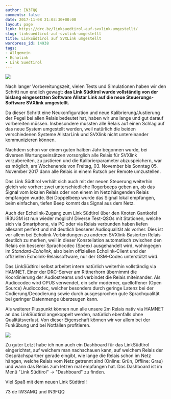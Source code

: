 ```yaml
---
author: IN3FQQ
comments: false
date: 2017-11-08 21:03:30+00:00
layout: page
link: https://drc.bz/linksuedtirol-auf-svxlink-umgestellt/
slug: linksuedtirol-auf-svxlink-umgestellt
title: LinkSüdtirol auf SVXLink umgestellt
wordpress_id: 14938
tags:
- Allgemein
- Echolink
- Link Suedtirol
---
```


![](https://drc.bz/wp-content/uploads/2017/11/SVXLink.jpg)

Nach langer Vorbereitungszeit, vielen Tests und Simulationen haben wir den Schritt nun endlich gewagt: **das Link Südtirol wurde vollständig von der bislang eingesetzten Software Allstar Link auf die neue Steuerungs-Software SVXlink umgestellt.**

Da dieser Schritt eine Neukonfiguration und neue Kalibrierung/Justierung der Pegel bei allen Relais bedeutet hat, haben wir uns lange und gut darauf vorbereiten müssen. Insbesondere mussten alle Relais auf einen Schlag auf das neue System umgestellt werden, weil natürlich die beiden verschiedenen Systeme AllstarLink und SVXlink nicht untereinander kommunizieren können.

Nachdem schon vor einem guten halben Jahr begonnen wurde, bei diversen Wartungseinsätzen vorsorglich alle Relais für SVXlink vorzubereiten, zu justieren und die Kalibrierparameter abzuspeichern, war es möglich, am Wochenende von Freitag, 03. November bis Sonntag 05. November 2017 dann alle Relais in einem Rutsch per Remote umzustellen.

Das Link Südtirol verhält sich auch mit der neuen Steuerung weiterhin gleich wie vorher: zwei unterschiedliche Rogerbeeps geben an, ob das Signal vom lokalen Relais oder von einem im Netz hängenden Relais empfangen wurde. Bei Doppelbeep wurde das Signal lokal empfangen, beim einfachen, tiefen Beep kommt das Signal aus dem Netz.

Auch der Echolink-Zugang zum Link Südtirol über den Knoten Gantkofel IR3UGM ist nun wieder möglich! Diverse Test-QSOs mit Stationen, welche sich via Smartphone, via PC oder via Relais verbunden haben liefen allesamt perfekt und mit deutlich besserer Audioqualität als vorher. Dies ist vor allem bei Echolink-Verbindungen zu anderen SVXlink-Basierten Relais deutlich zu merken, weil in dieser Konstellation automatisch zwischen den Relais ein besserer Sprachcodec (Speex) ausgehandelt wird, wohingegen im _Standard-Echolink_, also beim offiziellen Echolink-Client und der offiziellen Echolink-Relaissoftware, nur der GSM-Codec unterstützt wird.

Das LinkSüdtirol selbst arbeitet intern natürlich weiterhin vollständig via HAMNET. Einer der DRC-Server am Rittnerhorn übernimmt die Koordinierung der Audiostreams und verbindet die Relais miteinander. Als Audiocodec wird OPUS verwendet, ein sehr moderner, quelloffener (Open Source) Audiocodec, welcher besonders durch geringe Latenz bei der Codierung/Decodierung sowie durch ausgesprochen gute Sprachqualität bei geringer Datenmenge überzeugen kann.

Als weiterer Pluspunkt können nun alle unsere 2m Relais nativ via HAMNET an das LinkSüdtirol angekoppelt werden, natürlich ebenfalls ohne Qualitätsverlust. Von dieser Eigenschaft können wir vor allem bei der Funkübung und bei Notfällen profitieren.

![](https://drc.bz/wp-content/uploads/2017/11/LS-Dashboard.jpg)

Zu guter Letzt habe ich nun auch ein Dashboard für das LinkSüdtirol eingerichtet, auf welchem man nachschauen kann, auf welchem Relais der Gesprächspartner gerade eingibt, wie lange die Relais schon im Netz hängen, welche Relais vom Netz getrennt sind (Online: Grün, Offline: Grau) und wann das Relais zum letzen mal empfangen hat. Das Dashboard ist im Menü "Link Südtirol" -> "Dashboard" zu finden.

Viel Spaß mit dem neuen Link Südtirol!

73 de IW3AMQ und IN3FQQ


